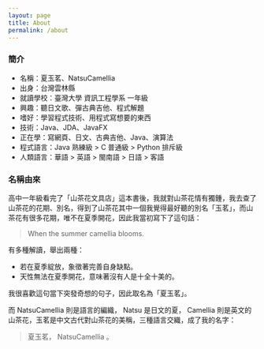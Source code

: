 ```yaml
---
layout: page
title: About
permalink: /about
---
```


### 簡介
- 名稱：夏玉茗、NatsuCamellia
- 出身：台灣雲林縣
- 就讀學校：臺灣大學 資訊工程學系 一年級
- 興趣：聽日文歌、彈古典吉他、程式解題
- 嗜好：學習程式技術、用程式寫想要的東西
- 技術：Java、JDA、JavaFX
- 正在學：寫網頁、日文、古典吉他、Java、演算法
- 程式語言：Java 熟練級 > C 普通級 > Python 排斥級
- 人類語言：華語 > 英語 > 閩南語 > 日語 > 客語

### 名稱由來

高中一年級看完了「山茶花文具店」這本書後，我就對山茶花情有獨鍾，我去查了山茶花的花期、別名，得到了山茶花其中一個我覺得最好聽的別名「玉茗」，而山茶花有很多花期，唯不在夏季開花，因此我當初寫下了這句話：

> When the summer camellia blooms.

有多種解讀，舉出兩種：

- 若在夏季綻放，象徵著完善自身缺點。
- 天性無法在夏季開花，意味著沒有人是十全十美的。

我很喜歡這句當下突發奇想的句子，因此取名為「夏玉茗」。

而 NatsuCamellia 則是語言的編織， Natsu 是日文的夏， Camellia 則是英文的山茶花，玉茗是中文古代對山茶花的美稱，三種語言交織，成了我的名字：

> 夏玉茗， NatsuCamellia 。
